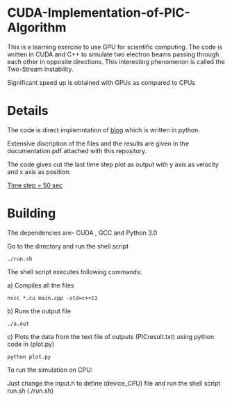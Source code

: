 # CUDA-Implementation-of-PIC-Algorithm
This is a learning exercise to use GPU for scientific computing. The code is written in CUDA and C++ to simulate two electron beams passing through each other in opposite directions. This interesting phenomenon is called the Two-Stream Instability.

Significant speed up is obtained with GPUs as compared to CPUs 

# Details
The code is direct implemntation of [blog](https://medium.com/swlh/create-your-own-plasma-pic-simulation-with-python-39145c66578b) which is written in python.

Extensive discription of the files and the results are given in the documentation.pdf attached with this repository. 

The code gives out the last time step plot as output with y axis as velocity and x axis as position:

[Time step = 50 sec](pic_output_t50.png)

# Building

The dependencies are- CUDA , GCC and Python 3.0

Go to the directory and run the shell script 

```
./run.sh
```

The shell script executes following commands:

a) Compiles all the files 
```
nvcc *.cu main.cpp -std=c++11
```

b) Runs the output file

```
./a.out
```

c) Plots the data from the text file of outputs (PICresult.txt) using python code in (plot.py) 

```
python plot.py
```

To run the simulation on CPU:

Just change the input.h to define (device_CPU) file and run the shell script run.sh (./run.sh)
